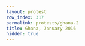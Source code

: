 ```yaml
---
layout: protest
row_index: 317
permalink: protests/ghana-2
title: Ghana, January 2016
hidden: true
---
```

